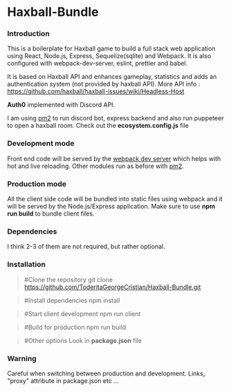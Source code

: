 # Haxball-Bundle

### Introduction
This is a boilerplate for Haxball game to build a full stack web application using React, Node.js, Express, Sequelize(sqlite) and Webpack. It is also configured with webpack-dev-server, eslint, prettier and babel.

It is based on Haxball API and enhances gameplay, statistics and adds an authentication system (not provided by haxball API).
More API info : https://github.com/haxball/haxball-issues/wiki/Headless-Host

**Auth0** implemented with Discord API.

I am using [pm2](https://www.npmjs.com/package/pm2) to run discord bot, express backend and also run puppeteer to open a haxball room.
Check out the **ecosystem.config.js** file

### Development mode
Front end code will be served by the [webpack dev server](https://webpack.js.org/configuration/dev-server/) which helps with hot and live reloading.
Other modules run as before with [pm2](https://www.npmjs.com/package/pm2).
### Production mode
All the client side code will be bundled into static files using webpack and it will be served by the Node.js/Express application.
Make sure to use **npm run build** to bundle client files.
### Dependencies
I think 2-3 of them are not required, but rather optional.
### Installation
> #Clone the repository
>git clone https://github.com/ToderitaGeorgeCristian/Haxball-Bundle.git

> #Install dependencies
npm install

> #Start client development
>npm run client

> #Build for production
>npm run build

> #Other options
> Look in **package.json** file

### Warning
Careful when switching between production and development.
Links, "proxy" attribute in package.json etc ...